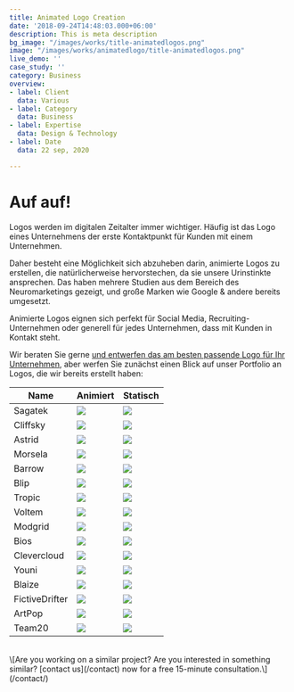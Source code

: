 ```yaml
---
title: Animated Logo Creation
date: '2018-09-24T14:48:03.000+06:00'
description: This is meta description
bg_image: "/images/works/title-animatedlogos.png"
image: "/images/works/animatedlogo/title-animatedlogos.png"
live_demo: ''
case_study: ''
category: Business
overview:
- label: Client
  data: Various
- label: Category
  data: Business
- label: Expertise
  data: Design & Technology
- label: Date
  data: 22 sep, 2020

---
```

# Auf auf!

Logos werden im digitalen Zeitalter immer wichtiger. Häufig ist das Logo eines Unternehmens der erste Kontaktpunkt für Kunden mit einem Unternehmen.

Daher besteht eine Möglichkeit sich abzuheben darin, animierte Logos zu erstellen, die natürlicherweise hervorstechen, da sie unsere Urinstinkte ansprechen. Das haben mehrere Studien aus dem Bereich des Neuromarketings gezeigt, und große Marken wie Google & andere bereits umgesetzt.

Animierte Logos eignen sich perfekt für Social Media, Recruiting-Unternehmen oder generell für jedes Unternehmen, dass mit Kunden in Kontakt steht.

Wir beraten Sie gerne [und entwerfen das am besten passende Logo für Ihr Unternehmen](/contact), aber werfen Sie zunächst einen Blick auf unser Portfolio an Logos, die wir bereits erstellt haben:



| Name |    Animiert | Statisch
| --- | ---- | --- |
| Sagatek | ![](/images/works/animatedlogo/animlogoswebp/sagatek.webp)| ![](/images/works/animatedlogo/staticlogos/400w-4J--VYR4gl0.webp) |
| Cliffsky | ![](/images/works/animatedlogo/animlogoswebp/cliffsky.webp)| ![](/images/works/animatedlogo/staticlogos/400w-C4_aGSG5uHI.webp) |
| Astrid | ![](/images/works/animatedlogo/animlogoswebp/astrid.webp)| ![](/images/works/animatedlogo/staticlogos/400w-yqs2qsEW2NU.webp) |
| Morsela | ![](/images/works/animatedlogo/animlogoswebp/morsela.webp)| ![](/images/works/animatedlogo/staticlogos/400w-Ibut5gi6h6A.webp) |
| Barrow | ![](/images/works/animatedlogo/animlogoswebp/barrowbeard.webp)| ![](/images/works/animatedlogo/staticlogos/400w-cJjT1SG_QHQ.webp) |
| Blip | ![](/images/works/animatedlogo/animlogoswebp/blip.webp)| ![](/images/works/animatedlogo/staticlogos/400w-P5FCKviWOVY.webp) |
| Tropic | ![](/images/works/animatedlogo/animlogoswebp/tropicbrew.webp)| ![](/images/works/animatedlogo/staticlogos/400w-jZqxAUwKmDc.webp) |
| Voltem | ![](/images/works/animatedlogo/animlogoswebp/voltem.webp)| ![](/images/works/animatedlogo/staticlogos/400w-Jw0KnjNUOhs.webp) |
| Modgrid | ![](/images/works/animatedlogo/animlogoswebp/modgrip.webp)| ![](/images/works/animatedlogo/staticlogos/400w-EONPosB-_qg.webp) |
| Bios | ![](/images/works/animatedlogo/animlogoswebp/bios.webp)| ![](/images/works/animatedlogo/staticlogos/400w-QtD2FEiwBMk.webp) |
| Clevercloud | ![](/images/works/animatedlogo/animlogoswebp/clevercloud.webp)| ![](/images/works/animatedlogo/staticlogos/400w-s81Vet5tJUQ.webp) |
| Youni | ![](/images/works/animatedlogo/animlogoswebp/youni.webp)| ![](/images/works/animatedlogo/staticlogos/400w-Uy7kUyW6Faw.webp) |
| Blaize | ![](/images/works/animatedlogo/animlogoswebp/blaize.webp)| ![](/images/works/animatedlogo/staticlogos/400w-wWUsTlMuxuQ.webp) |
| FictiveDrifter | ![](/images/works/animatedlogo/animlogoswebp/fictivedrifter.webp)| ![](/images/works/animatedlogo/staticlogos/400w-RL0VNrkpFd4.webp) |
| ArtPop | ![](/images/works/animatedlogo/animlogoswebp/artpop.webp)| ![](/images/works/animatedlogo/staticlogos/400w-qnBUO6EOGEU.webp) |
| Team20 | ![](/images/works/animatedlogo/animlogoswebp/team20.webp)| ![](/images/works/animatedlogo/staticlogos/400w-4Ba9Yt3CySk.webp) |


</br>
\[Are you working on a similar project? Are you interested in something similar? [contact us](/contact) now for a free 15-minute consultation.\](/contact/)